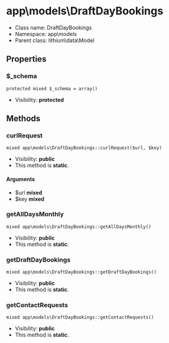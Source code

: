 app\models\DraftDayBookings
===============






* Class name: DraftDayBookings
* Namespace: app\models
* Parent class: lithium\data\Model





Properties
----------


### $_schema

    protected mixed $_schema = array()





* Visibility: **protected**


Methods
-------


### curlRequest

    mixed app\models\DraftDayBookings::curlRequest($url, $key)





* Visibility: **public**
* This method is **static**.


#### Arguments
* $url **mixed**
* $key **mixed**



### getAllDaysMonthly

    mixed app\models\DraftDayBookings::getAllDaysMonthly()





* Visibility: **public**
* This method is **static**.




### getDraftDayBookings

    mixed app\models\DraftDayBookings::getDraftDayBookings()





* Visibility: **public**
* This method is **static**.




### getContactRequests

    mixed app\models\DraftDayBookings::getContactRequests()





* Visibility: **public**
* This method is **static**.



